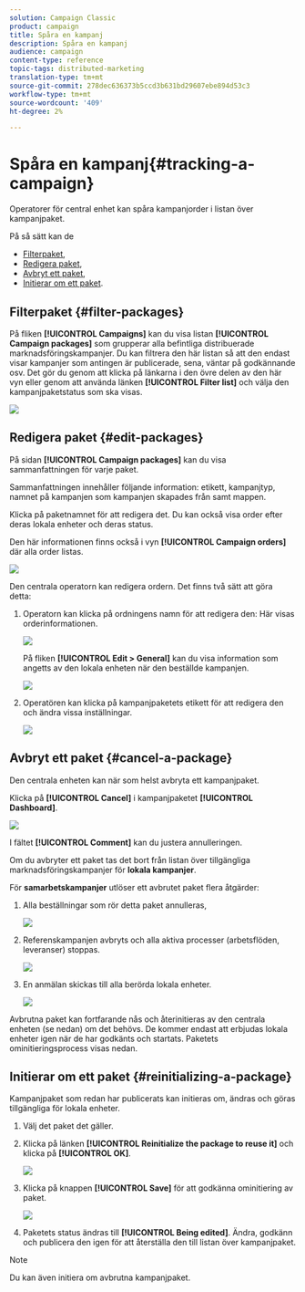 ```yaml
---
solution: Campaign Classic
product: campaign
title: Spåra en kampanj
description: Spåra en kampanj
audience: campaign
content-type: reference
topic-tags: distributed-marketing
translation-type: tm+mt
source-git-commit: 278dec636373b5ccd3b631bd29607ebe894d53c3
workflow-type: tm+mt
source-wordcount: '409'
ht-degree: 2%

---
```



# Spåra en kampanj{#tracking-a-campaign}

Operatorer för central enhet kan spåra kampanjorder i listan över kampanjpaket.

På så sätt kan de

* [Filterpaket](#filter-packages),
* [Redigera paket](#edit-packages),
* [Avbryt ett paket](#cancel-a-package),
* [Initierar om ett paket](#reinitializing-a-package).

## Filterpaket {#filter-packages}

På fliken **[!UICONTROL Campaigns]** kan du visa listan **[!UICONTROL Campaign packages]** som grupperar alla befintliga distribuerade marknadsföringskampanjer. Du kan filtrera den här listan så att den endast visar kampanjer som antingen är publicerade, sena, väntar på godkännande osv. Det gör du genom att klicka på länkarna i den övre delen av den här vyn eller genom att använda länken **[!UICONTROL Filter list]** och välja den kampanjpaketstatus som ska visas.

![](assets/mkg_dist_catalog_filter.png)

## Redigera paket {#edit-packages}

På sidan **[!UICONTROL Campaign packages]** kan du visa sammanfattningen för varje paket.

Sammanfattningen innehåller följande information: etikett, kampanjtyp, namnet på kampanjen som kampanjen skapades från samt mappen.

Klicka på paketnamnet för att redigera det. Du kan också visa order efter deras lokala enheter och deras status.

Den här informationen finns också i vyn **[!UICONTROL Campaign orders]** där alla order listas.

![](assets/mkg_dist_catalog_op_command_details.png)

Den centrala operatorn kan redigera ordern. Det finns två sätt att göra detta:

1. Operatorn kan klicka på ordningens namn för att redigera den: Här visas orderinformationen.

   ![](assets/mkg_dist_catalog_op_command_edit1.png)

   På fliken **[!UICONTROL Edit > General]** kan du visa information som angetts av den lokala enheten när den beställde kampanjen.

   ![](assets/mkg_dist_catalog_op_command_edit1a.png)

1. Operatören kan klicka på kampanjpaketets etikett för att redigera den och ändra vissa inställningar.

   ![](assets/mkg_dist_catalog_op_command_edit2.png)

## Avbryt ett paket {#cancel-a-package}

Den centrala enheten kan när som helst avbryta ett kampanjpaket.

Klicka på **[!UICONTROL Cancel]** i kampanjpaketet **[!UICONTROL Dashboard]**.

![](assets/mkg_dist_cancel_op_from_dashboard.png)

I fältet **[!UICONTROL Comment]** kan du justera annulleringen.

Om du avbryter ett paket tas det bort från listan över tillgängliga marknadsföringskampanjer för **lokala kampanjer**.

För **samarbetskampanjer** utlöser ett avbrutet paket flera åtgärder:

1. Alla beställningar som rör detta paket annulleras,

   ![](assets/mkg_dist_mutual_op_cancelled.png)

1. Referenskampanjen avbryts och alla aktiva processer (arbetsflöden, leveranser) stoppas.

   ![](assets/mkg_dist_mutual_op_cancelled1.png)

1. En anmälan skickas till alla berörda lokala enheter.

   ![](assets/mkg_dist_mutual_op_cancelled2.png)

Avbrutna paket kan fortfarande nås och återinitieras av den centrala enheten (se nedan) om det behövs. De kommer endast att erbjudas lokala enheter igen när de har godkänts och startats. Paketets ominitieringsprocess visas nedan.

## Initierar om ett paket {#reinitializing-a-package}

Kampanjpaket som redan har publicerats kan initieras om, ändras och göras tillgängliga för lokala enheter.

1. Välj det paket det gäller.
1. Klicka på länken **[!UICONTROL Reinitialize the package to reuse it]** och klicka på **[!UICONTROL OK]**.

   ![](assets/mkg_dist_mutual_op_reinit.png)

1. Klicka på knappen **[!UICONTROL Save]** för att godkänna ominitiering av paket.

   ![](assets/mkg_dist_mutual_op_reinit2.png)

1. Paketets status ändras till **[!UICONTROL Being edited]**. Ändra, godkänn och publicera den igen för att återställa den till listan över kampanjpaket.

>[!NOTE]
>
>Du kan även initiera om avbrutna kampanjpaket.


